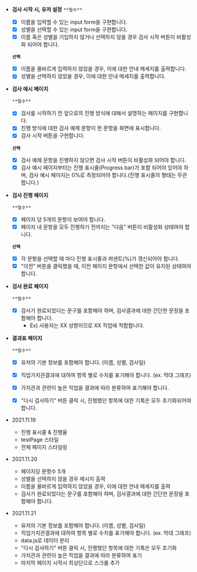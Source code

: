 - **검사 시작 시, 유저 설정**
    `**필수**`
     
    - [x] 이름을 입력할 수 있는 input form을 구현합니다.    
    - [X] 성별을 선택할 수 있는 input form을 구현합니다.    
    - [x] 이름 혹은 성별을 기입하지 않거나 선택하지 않을 경우 검사 시작 버튼이 비활성화 되어야 합니다.    
    
    **`선택`** 
    
    - [x] 이름을 올바르게 입력하지 않았을 경우, 이에 대한 안내 메세지를 출력합니다.     
    - [x] 성별을 선택하지 않았을 경우, 이에 대한 안내 메세지를 출력합니다.
- **검사 예시 페이지**
    
    `**필수**`
    
    - [x] 검사를 시작하기 전 앞으로의 진행 방식에 대해서 설명하는 페이지를 구현합니다.        
    - [x] 진행 방식에 대한 검사 예제 문항이 한 문항을 화면에 표시합니다.        
    - [x] 검사 시작 버튼을 구현합니다.        
    
    **`선택`** 
    
    - [x] 검사 예제 문항을 진행하지 않으면 검사 시작 버튼이 비활성화 되어야 합니다.         
    - [x] 검사 예시 페이지부터는 진행 표시줄(Progress bar)가 포함 되어야 있어야 하며, 검사 예시 페이지는 0%로 측정되어야 합니다.(진행 표시줄의 형태는 무관합니다.)     
- **검사 진행 페이지**
    
    `**필수**`
    
    - [X] 페이지 당 5개의 문항이 보여야 합니다.     
    - [x] 페이지 내 문항을 모두 진행하기 전까지는 "다음" 버튼이 비활성화 상태여야 합니다.     
    
    **`선택`** 
    
    - [x] 각 문항을 선택할 때 마다 진행 표시줄과 퍼센트(%)가 갱신되어야 합니다.       
    - [x] "이전" 버튼을 클릭했을 때, 이전 페이지 문항에서 선택한 값이 유지된 상태여야 합니다.       
- **검사 완료 페이지**
    
    `**필수**`
    
    - [x] 검사가 완료되었다는 문구를 포함해야 하며, 검사결과에 대한 간단한 문장을 포함해야 합니다.        
        - Ex) 사용자는 XX 성향이므로 XX 직업에 적합합니다.  
- **결과표 페이지**
    
    `**필수**`
    
    - [x] 유저의 기본 정보를 포함해야 합니다. (이름, 성별, 검사일)      
    - [x] 직업가치관결과에 대하여 항목 별로 수치를 표기해야 합니다. (ex. 막대 그래프)       
    - [x] 가치관과 관련이 높은 직업을 결과에 따라 분류하여 표기해야 합니다.     
    - [x] "다시 검사하기" 버튼 클릭 시, 진행했던 항목에 대한 기록은 모두 초기화되어야 합니다.      


* 2021.11.19
  - 진행 표시줄 & 진행율
  - testPage 스타일
  - 전체 페이지 스타일링

* 2021.11.20
  - 페이지당 문항수 5개
  - 성별을 선택하지 않을 경우 메시지 출력
  - 이름을 올바르게 입력하지 않았을 경우, 이에 대한 안내 메세지를 출력
  - 검사가 완료되었다는 문구를 포함해야 하며, 검사결과에 대한 간단한 문장을 포함해야 합니다.

* 2021.11.21
  - 유저의 기본 정보를 포함해야 합니다. (이름, 성별, 검사일)     
  - 직업가치관결과에 대하여 항목 별로 수치를 표기해야 합니다. (ex. 막대 그래프)
  - data.js로 데이터 분리     
  - "다시 검사하기" 버튼 클릭 시, 진행했던 항목에 대한 기록은 모두 초기화
  - 가치관과 관련이 높은 직업을 결과에 따라 분류하여 표기
  - 마지막 페이지 시작시 최상단으로 스크롤 추가